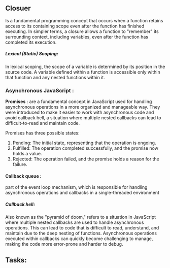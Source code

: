 
## Closuer
Is a fundamental programming concept that occurs when a function retains access to its containing scope even after the function has finished executing. In simpler terms, a closure allows a function to "remember" its surrounding context, including variables, even after the function has completed its execution.
 

##### **Lexical (Static) Scoping**:
In lexical scoping, the scope of a variable is determined by its position in the source code. A variable defined within a function is accessible only within that function and any nested functions within it.  


### Asynchronous JavaScript  : 
**Promises** :  are a fundamental concept in JavaScript used for handling asynchronous operations in a more organized and manageable way. They were introduced to make it easier to work with asynchronous code and avoid callback hell, a situation where multiple nested callbacks can lead to difficult-to-read and maintain code.

Promises has three possible states:

1. Pending: The initial state, representing that the operation is ongoing.
2. Fulfilled: The operation completed successfully, and the promise now holds a value.
3. Rejected: The operation failed, and the promise holds a reason for the failure.

#### Callback queue :
part of the event loop mechanism, which is responsible for handling asynchronous operations and callbacks in a single-threaded environment

##### Callback hell:
Also known as the "pyramid of doom," refers to a situation in JavaScript where multiple nested callbacks are used to handle asynchronous operations. This can lead to code that is difficult to read, understand, and maintain due to the deep nesting of functions. Asynchronous operations executed within callbacks can quickly become challenging to manage, making the code more error-prone and harder to debug.
## Tasks:

